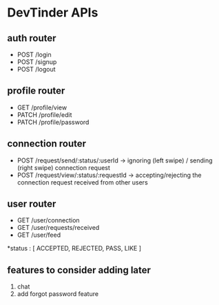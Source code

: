 # DevTinder APIs

## auth router

- POST /login
- POST /signup
- POST /logout

## profile router

- GET /profile/view
- PATCH /profile/edit
- PATCH /profile/password

## connection router

- POST /request/send/:status/:userId -> ignoring (left swipe) / sending (right swipe) connection request
- POST /request/view/:status/:requestId -> accepting/rejecting the connection request received from other users

## user router

- GET /user/connection
- GET /user/requests/received
- GET /user/feed

\*status : [ ACCEPTED, REJECTED, PASS, LIKE ]

## features to consider adding later

1. chat
2. add forgot password feature
